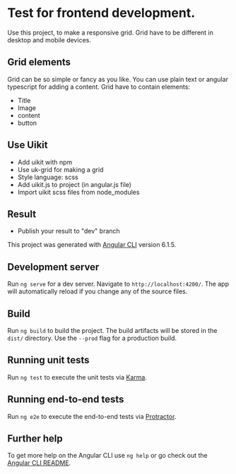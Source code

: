 # Test for frontend development.

Use this project, to make a responsive grid. Grid have to be different in desktop and mobile devices.</p>

## Grid elements
Grid can be so simple or fancy as you like. You can use plain text or angular typescript for adding a content. 
Grid have to contain elements:

- Title
- Image
- content
- button

## Use Uikit

- Add uikit with npm
- Use uk-grid for making a grid
- Style language: scss
- Add uikit.js to project (in angular.js file)
- Import uikit scss files from node_modules

## Result
- Publish your result to "dev" branch


This project was generated with [Angular CLI](https://github.com/angular/angular-cli) version 6.1.5.

## Development server

Run `ng serve` for a dev server. Navigate to `http://localhost:4200/`. The app will automatically reload if you change any of the source files.

## Build

Run `ng build` to build the project. The build artifacts will be stored in the `dist/` directory. Use the `--prod` flag for a production build.

## Running unit tests

Run `ng test` to execute the unit tests via [Karma](https://karma-runner.github.io).

## Running end-to-end tests

Run `ng e2e` to execute the end-to-end tests via [Protractor](http://www.protractortest.org/).

## Further help

To get more help on the Angular CLI use `ng help` or go check out the [Angular CLI README](https://github.com/angular/angular-cli/blob/master/README.md).
